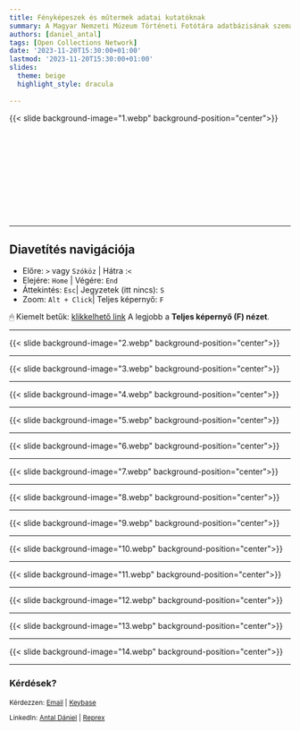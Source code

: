 ```yaml
---
title: Fényképeszek és műtermek adatai kutatóknak
summary: A Magyar Nemzeti Múzeum Történeti Fotótára adatbázisának szemantikus gazdagítása
authors: [daniel_antal]
tags: [Open Collections Network]
date: '2023-11-20T15:30:00+01:00'
lastmod: '2023-11-20T15:30:00+01:00'
slides:
  theme: beige
  highlight_style: dracula
  
---
```


{{< slide background-image="1.webp" background-position="center">}}
<br/><br/><br/><br/><br/><br/><br/></br></br></br></br>

---

## Diavetítés navigációja

- Előre: `️>` vagy `Szóköz` | Hátra :️`<`
- Elejére: `Home` | Végére: `End`
- Áttekintés: `Esc`|  Jegyzetek (itt nincs): `S`
- Zoom: `Alt + Click️`|  Teljes képernyő: `F`

🖱 Kiemelt betűk: [klikkelhető link](https://reprex.nl/project/musiceviota/)  A legjobb a **Teljes képernyő (F) nézet**.

---

{{< slide background-image="2.webp" background-position="center">}}

---

{{< slide background-image="3.webp" background-position="center">}}

---

{{< slide background-image="4.webp" background-position="center">}}

---

{{< slide background-image="5.webp" background-position="center">}}

---

{{< slide background-image="6.webp" background-position="center">}}

---

{{< slide background-image="7.webp" background-position="center">}}

---

{{< slide background-image="8.webp" background-position="center">}}

---

{{< slide background-image="9.webp" background-position="center">}}

---

{{< slide background-image="10.webp" background-position="center">}}

---

{{< slide background-image="11.webp" background-position="center">}}

---

{{< slide background-image="12.webp" background-position="center">}}

---

{{< slide background-image="13.webp" background-position="center">}}

---

{{< slide background-image="14.webp" background-position="center">}}

---

### Kérdések?

<p style="font-size:85%" > Kérdezzen: <a href="https://reprex.nl/#contact" target="_blank">Email</a> |
<a href="https://keybase.io/team/reprexcommunity" target="_blank">Keybase</a> 
</p>
<p style="font-size:85%" > LinkedIn: 
<a href="https://www.linkedin.com/in/antaldaniel/" target="_blank">Antal Dániel</a> |
<a href="https://www.linkedin.com/company/68855596" target="_blank">Reprex</a> </p>





